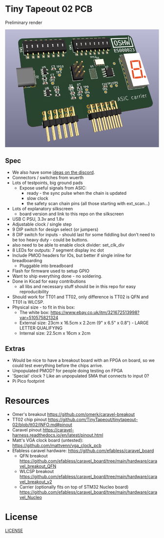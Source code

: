 # Tiny Tapeout 02 PCB

Preliminary render

![pcb](images/pcb.png)

## Spec

* We also have some [ideas on the discord](https://discord.com/channels/1009193568256135208/1011201396659474432).
* Connectors / switches from wuerth
* Lots of testpoints, big ground pads
    * Expose useful signals from ASIC:
        * ready - the sync pulse when the chain is updated
        * slow clock
        * the safety scan chain pins (all those starting with ext_scan...)
* Lots of explanatory silkscreen
    * board version and link to this repo on the silkscreen
* USB C PSU, 3.3v and 1.8v
* Adjustable clock / single step
* 9 DIP switch for design select (or jumpers)
* 8 DIP switch for inputs - should last for some fiddling but don’t need to be too heavy duty - could be buttons.
* also need to be able to enable clock divider: set_clk_div 
* 8 LEDs for outputs: 7 segment display inc dot
* Include PMOD headers for IOs, but better if single inline for breadboarding
    * Pluggable into breadboard 
* Flash for firmware used to setup GPIO
* Want to ship everything done - no soldering.
* Done in Kicad for easy contributions
    * all libs and necessary stuff should be in this repo for easy reproducibility
* Should work for TT01 and TT02, only difference is TT02 is QFN and TT01 is WLCSP.
* Physical size - to fit in this box:
    * The white box: https://www.ebay.co.uk/itm/321672513998?var=510575821324
    * External size: 23cm x 16.5cm x 2.2cm (9" x 6.5" x 0.8") - LARGE LETTER QUALIFYING
    * Internal size: 22.5cm x 16cm x 2cm

## Extras

* Would be nice to have a breakout board with an FPGA on board, so we could test everything before the chips arrive.
* Unpopulated PMOD? for people doing testing on FPGA
* 'Special' clock ? Like an unpopulated SMA that connects to input 0?
* Pi Pico footprint

# Resources

* Omer's breakout https://github.com/omerk/caravel-breakout
* TT02 chip pinout https://github.com/TinyTapeout/tinytapeout-02/blob/tt02/INFO.md#pinout
* Caravel pinout https://caravel-harness.readthedocs.io/en/latest/pinout.html
* Matt's VGA clock board (untested): https://github.com/mattvenn/vga_clock_pcb
* Efabless caravel hardware: https://github.com/efabless/caravel_board
    * QFN breakout https://github.com/efabless/caravel_board/tree/main/hardware/caravel_breakout_QFN
    * WLCSP breakout https://github.com/efabless/caravel_board/tree/main/hardware/caravel_breakout_v2
    * Carrier (optionally fits on top of STM32 Nucleo board) https://github.com/efabless/caravel_board/tree/main/hardware/caravel_Nucleo

# License

[LICENSE](LICENSE)
